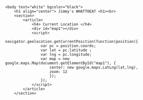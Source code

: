 <html>
	<head>
		<meta charset="urf-8">
		<title> Random Food</title>
		<script src="https://maps.googleapis.com/maps/api/js?key=AIzaSyC2AcGg9-ZTvKKQz-76qcgq60lZRI7HSbU"></script>
		<style type="text/css">
            #map1{
				height : 300px;
				width : 400px;
			}
		</style>
	</head>
	
	<body text="white" bgcolor="black">
		<h1 align="center"> Jimmy's WHATTOEAT <h1><br>
		<section>
			<article>
				<h4> Current Location </h4>
				<div id="map1"></div>
				<script>
					navigator.geolocation.getCurrentPosition(function(position){
					var pc = position.coords;
					var lat = pc.latitude ;
					var lng = pc.longitude;
					var map = new google.maps.Map(document.getElementById("map1"), {
						center: new google.maps.LatLng(lat,lng),
						zoom: 12	 
						});
					});
				</script>
			</article>
		</section>
